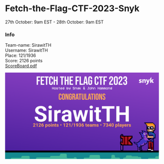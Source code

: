 # Fetch-the-Flag-CTF-2023-Snyk
27th October: 9am EST - 28th October: 9am EST <br>
### Info 
Team-name: SirawitTH<br>
Username: SirawitTH<br>
Place: 121/1936<br>
Score: 2126 points<br>
[ScoreBoard.pdf](/assets/files/scoreboard.pdf)

![Alt text](/assets/images/cert.png)

